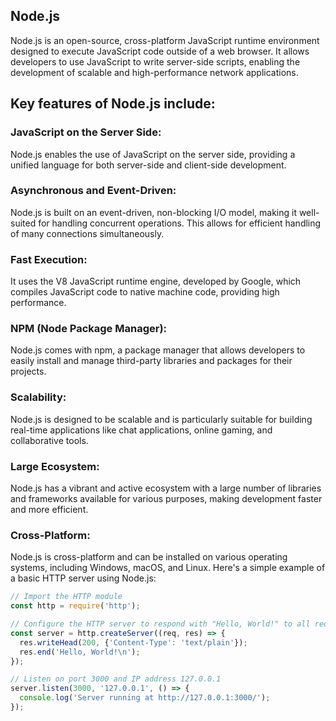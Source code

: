 ## Node.js 
Node.js is an open-source, cross-platform JavaScript runtime environment designed to execute JavaScript code outside of a web browser. It allows developers to use JavaScript to write server-side scripts, enabling the development of scalable and high-performance network applications.

## Key features of Node.js include:
### JavaScript on the Server Side:
Node.js enables the use of JavaScript on the server side, providing a unified language for both server-side and client-side development.

### Asynchronous and Event-Driven:
Node.js is built on an event-driven, non-blocking I/O model, making it well-suited for handling concurrent operations. This allows for efficient handling of many connections simultaneously.

### Fast Execution:
It uses the V8 JavaScript runtime engine, developed by Google, which compiles JavaScript code to native machine code, providing high performance.

### NPM (Node Package Manager):
Node.js comes with npm, a package manager that allows developers to easily install and manage third-party libraries and packages for their projects.

### Scalability:
Node.js is designed to be scalable and is particularly suitable for building real-time applications like chat applications, online gaming, and collaborative tools.

### Large Ecosystem:
Node.js has a vibrant and active ecosystem with a large number of libraries and frameworks available for various purposes, making development faster and more efficient.

### Cross-Platform:
Node.js is cross-platform and can be installed on various operating systems, including Windows, macOS, and Linux.
Here's a simple example of a basic HTTP server using Node.js:
```javascript
// Import the HTTP module
const http = require('http');

// Configure the HTTP server to respond with "Hello, World!" to all requests
const server = http.createServer((req, res) => {
  res.writeHead(200, {'Content-Type': 'text/plain'});
  res.end('Hello, World!\n');
});

// Listen on port 3000 and IP address 127.0.0.1
server.listen(3000, '127.0.0.1', () => {
  console.log('Server running at http://127.0.0.1:3000/');
});
```
